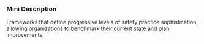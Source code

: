 ### Mini Description

Frameworks that define progressive levels of safety practice sophistication, allowing organizations to benchmark their current state and plan improvements.
